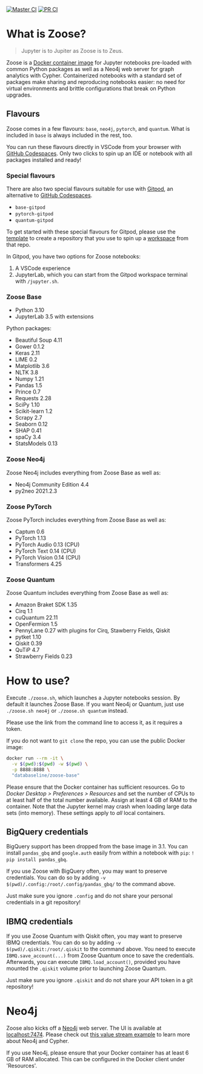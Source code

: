 [![Master CI](https://github.com/ianhellstrom/zoose/actions/workflows/merge.yml/badge.svg)](https://github.com/ianhellstrom/zoose/actions/workflows/merge.yml)
[![PR CI](https://github.com/ianhellstrom/zoose/actions/workflows/pull.yml/badge.svg)](https://github.com/ianhellstrom/zoose/actions/workflows/pull.yml)

# What is Zoose?

> Jupyter is to Jupiter as Zoose is to Zeus.

Zoose is a [Docker container image](https://hub.docker.com/repository/docker/databaseline/zoose-base) for
Jupyter notebooks pre-loaded with common Python packages as well as a Neo4j web server for graph
analytics with Cypher.
Containerized notebooks with a standard set of packages make sharing and reproducing notebooks
easier: no need for virtual environments and brittle configurations that break on Python upgrades.

## Flavours
Zoose comes in a few flavours: `base`, `neo4j`, `pytorch`, and `quantum`.
What is included in `base` is always included in the rest, too.

You can run these flavours directly in VSCode from your browser with [GitHub Codespaces](https://github.com/ianhellstrom/zoose-codespace/).
Only two clicks to spin up an IDE or notebook with all packages installed and ready!

### Special flavours
There are also two special flavours suitable for use with [Gitpod](https://gitpod.io), an alternative to [GitHub Codespaces](https://github.com/features/codespaces).
- `base-gitpod`
- `pytorch-gitpod`
- `quantum-gitpod`

To get started with these special flavours for Gitpod, please use the [template](https://github.com/ianhellstrom/zoose-gitpod) to create a repository that you use to spin up a [workspace](https://www.gitpod.io/docs/introduction/getting-started) from that repo.

In Gitpod, you have two options for Zoose notebooks:
1. A VSCode experience
2. JupyterLab, which you can start from the Gitpod workspace terminal with `/jupyter.sh`.

### Zoose Base
- Python 3.10
- JupyterLab 3.5 with extensions

Python packages:
- Beautiful Soup 4.11
- Gower 0.1.2
- Keras 2.11
- LIME 0.2
- Matplotlib 3.6
- NLTK 3.8
- Numpy 1.21
- Pandas 1.5
- Prince 0.7  
- Requests 2.28
- SciPy 1.10
- Scikit-learn 1.2
- Scrapy 2.7
- Seaborn 0.12
- SHAP 0.41
- spaCy 3.4
- StatsModels 0.13

### Zoose Neo4j
Zoose Neo4j includes everything from Zoose Base as well as:
- Neo4j Community Edition 4.4
- py2neo 2021.2.3

### Zoose PyTorch
Zoose PyTorch includes everything from Zoose Base as well as:
- Captum 0.6
- PyTorch 1.13
- PyTorch Audio 0.13 (CPU)
- PyTorch Text 0.14 (CPU)
- PyTorch Vision 0.14 (CPU)
- Transformers 4.25

### Zoose Quantum
Zoose Quantum includes everything from Zoose Base as well as:
- Amazon Braket SDK 1.35
- Cirq 1.1
- cuQuantum 22.11
- OpenFermion 1.5
- PennyLane 0.27 with plugins for Cirq, Stawberry Fields, Qiskit
- pytket 1.10
- Qiskit 0.39
- QuTiP 4.7
- Strawberry Fields 0.23

# How to use?
Execute `./zoose.sh`, which launches a Jupyter notebooks session.
By default it launches Zoose Base.
If you want Neo4j or Quantum, just use `./zoose.sh neo4j` or `./zoose.sh quantum` instead.

Please use the link from the command line to access it, as it requires a token.

If you do not want to `git clone` the repo, you can use the public Docker image:

```bash
docker run --rm -it \
  -v $(pwd):$(pwd) -w $(pwd) \
  -p 8888:8888 \ 
  "databaseline/zoose-base"
```

Please ensure that the Docker container has sufficient resources.
Go to _Docker Desktop > Preferences > Resources_ and set the number of CPUs to at least half of the
total number available.
Assign at least 4 GB of RAM to the container.
Note that the Jupyter kernel may crash when loading large data sets (into memory).
These settings apply to _all_ local containers.

## BigQuery credentials
BigQuery support has been dropped from the base image in 3.1.
You can install `pandas_gbq` and `google.auth` easily from within a notebook with `pip`: `! pip install pandas_gbq`.

If you use Zoose with BigQuery often, you may want to preserve credentials.
You can do so by adding `-v $(pwd)/.config:/root/.config/pandas_gbq/` to the command above.

Just make sure you ignore `.config` and do not share your personal credentials in a git repository!

## IBMQ credentials
If you use Zoose Quantum with Qiskit often, you may want to preserve IBMQ credentials.
You can do so by adding `-v $(pwd)/.qiskit:/root/.qiskit` to the command above.
You need to execute `IBMQ.save_account(...)` from Zoose Quantum once to save the credentials.
Afterwards, you can execute `IBMQ.load_account()`, provided you have mounted the `.qiskit` volume prior to launching Zoose Quantum.

Just make sure you ignore `.qiskit` and do not share your API token in a git repository!

# Neo4j
Zoose also kicks off a [Neo4j](https://neo4j.com) web server. 
The UI is available at [localhost:7474](https://127.0.0.1:7474).
Please check out [this value stream example](https://databaseline.tech/mapping-a-value-stream-in-neo4j/)
to learn more about Neo4j and Cypher.

If you use Neo4j, please ensure that your Docker container has at least 6 GB of RAM allocated.
This can be configured in the Docker client under 'Resources'.
